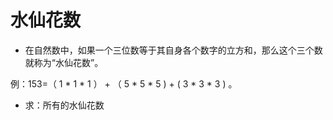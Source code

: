# 水仙花数

- 在自然数中，如果一个三位数等于其自身各个数字的立方和，那么这个三个数就称为“水仙花数”。

例：153=（ 1 * 1 * 1 ） + （ 5 * 5 * 5 )  +  ( 3 * 3 * 3 ) 。

- 求：所有的水仙花数
